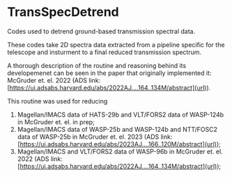 # TransSpecDetrend
Codes used to detrend ground-based transmission spectral data.

These codes take 2D spectra data extracted from a pipeline specific for the telescope and insturment to a final reduced transmission spectrum.

A thorough description of the routine and reasoning behind its developemenet can be seen in the paper that originally implemented it: McGruder et. el. 2022 (ADS link: [https://ui.adsabs.harvard.edu/abs/2022AJ....164..134M/abstract](url)).

This routine was used for reducing 
1) Magellan/IMACS data of HATS-29b and VLT/FORS2 data of WASP-124b in McGruder et. el. in prep;
2) Magellan/IMACS data of WASP-25b and WASP-124b and NTT/FOSC2 data of WASP-25b in McGruder et. el. 2023 (ADS link: [https://ui.adsabs.harvard.edu/abs/2023AJ....166..120M/abstract](url));
3) Magellan/IMACS and VLT/FORS2 data of WASP-96b in McGruder et. el. 2022 (ADS link: [https://ui.adsabs.harvard.edu/abs/2022AJ....164..134M/abstract](url));
